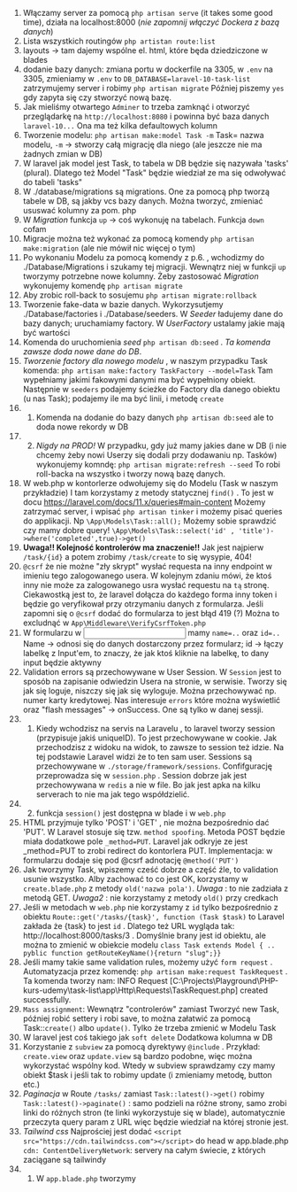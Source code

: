 1. Włączamy server za pomocą `php artisan serve` (it takes some good time), działa na localhost:8000 (*nie zapomnij włączyć Dockera z bazą danych*)
2. Lista wszystkich routingów `php artistan route:list`
3. layouts -> tam dajemy wspólne el. html, które będa dziedziczone w blades
4. dodanie bazy danych: zmiana portu w dockerfile na 3305, w `.env` na 3305, zmieniamy w `.env` to `DB_DATABASE=laravel-10-task-list` zatrzymujemy server i robimy `php artisan migrate` Później piszemy `yes` gdy zapyta się czy stworzyć nową bazę. 
5. Jak mieliśmy otwartego `Adminer` to trzeba zamknąć i otworzyć przeglądarkę na `http://localhost:8080` i powinna być baza danych `laravel-10...` Ona ma też kilka defaultowych kolumn
6. Tworzenie modelu: `php artisan make:model Task -m` Task= nazwa modelu, `-m` -> stworzy całą migrację dla niego (ale jeszcze nie ma żadnych zmian w DB)
7. W laravel jak model jest Task, to tabela w DB będzie się nazywała 'tasks' (plural). Dlatego też Model "Task" będzie wiedział ze ma się odwoływać do tabeli 'tasks"
8. W ./database/migrations są migrations. One za pomocą php tworzą tabele w DB, są jakby vcs bazy danych. Można tworzyć, zmieniać ususwać kolumny za pom. php
9. W *Migration*  funkcja `up` -> coś wykonuję na tabelach. Funkcja `down` cofam
10. Migracje można też wykonać za pomocą komendy `php artisan make:migration` (ale nie mówił nic więcej o tym)
11. Po wykonaniu Modelu za pomocą komendy z p.6. , wchodizmy do ./Database/Migrations i szukamy tej migracji. Wewnątrz niej w funkcji `up` tworzymy potrzebne nowe kolumny. Żeby zastosować *Migration* wykonujemy komendę `php artisan migrate`
12. Aby zrobic roll-back to sosujemu `php artisan migrate:rollback`
13. Tworzenie fake-data w bazie danych. Wykorzysutjemy ./Database/factories i ./Database/seeders. W *Seeder* ładujemy dane do bazy danych; uruchamiamy factory. W *UserFactory* ustalamy jakie mają być wartości
14. Komenda do uruchomienia *seed* `php artisan db:seed` . *Ta komenda zawsze doda nowe dane do DB*. 
15. *Tworzenie factory dla nowego modelu* , w naszym przypadku Task komenda: `php artisan make:factory TaskFactory --model=Task` Tam wypełniamy jakimi fakowymi danymi ma być wypełniony obiekt. Następnie w `seeders` podajemy  ścieżke do Factory dla danego obiektu (u nas Task); podajemy ile ma być linii, i metodę `create`
15. 1. Komenda na dodanie do bazy danych `php artisan db:seed` ale to doda nowe rekordy w DB
15. 2. _Nigdy na PROD!_  W przypadku, gdy już mamy jakies dane w DB (i nie chcemy żeby nowi Userzy się dodali przy dodawaniu np. Tasków) wykonujemy komndę: `php artisan migrate:refresh --seed` To robi roll-backa na wszystko i tworzy nową bazę danych.
16. W web.php w kontorlerze odwołujemy się do Modelu (Task w naszym przykładzie) I tam korzystamy z metody statycznej `find()` . To jest w docu https://laravel.com/docs/11.x/queries#main-content 
Możemy zatrzymać server, i wpisać `php artisan tinker` i możemy pisać queries do applikacji. Np `\App\Models\Task::all();`  Możemy sobie sprawdzić czy mamy dobre query! ` \App\Models\Task::select('id' , 'title')->where('completed',true)->get() `
17. **Uwaga!! Kolejność kontrolerów ma znaczenie!!** Jak jest najpierw `/task/{id}` a potem zrobimy `/task/create` to się wysypie, 404!
18. `@csrf` że nie możne "zły skrypt" wysłać requesta na inny endpoint w imieniu tego zalogowanego usera. W kolejnym zdaniu mówi, że ktoś inny nie może za zalogowanego usra wysłać requestu na `tą` stronę. Ciekawostką jest to, że laravel dołącza do każdego forma inny token i będzie go veryfikował przy otrzymaniu danych z formularza. Jeśli zapomni się o `@csrf` dodać do formularza to jest błąd 419 (?) Można to excludnąć w `App\Middleware\VerifyCsrfToken.php`
19. W formularzu w <input> mamy `name=..` oraz `id=..`  Name -> odnosi się do danych dostarczony przez formularz; id -> łączy labelkę z Input'em, to znaczy, że jak ktoś kliknie na labelkę, to dany input będzie aktywny
20. Validation errors są przechowywane w User Session. W `Session` jest to sposób na zapisanie odwiedzin Usera na stronie, w serwisie. Tworzy się jak się loguje, niszczy się jak się wyloguje. Można przechowywać np. numer karty kredytowej. Nas interesuje `errors` które można wyświetlić oraz "flash messages" -> onSuccess. One są tylko w danej sessji.
20. 1. Kiedy wchodzisz na servis na Laravelu , to laravel tworzy session (przypisuje jakiś uniqueID). To jest przechowywane w cookie. Jak przechodzisz z widoku na widok, to zawsze to session też idzie. Na tej podstawie Laravel widzi że to ten sam user. Sessions są przechowywane w `./storage/framework/sessions`. Confifgurację przeprowadza się w `session.php` . Session dobrze jak jest przechowywana w `redis` a nie w file. Bo jak jest apka na kilku serverach to nie ma jak tego współdzielić.
20. 2. funkcja `session()` jest dostępna w blade i w `web.php`
21. HTML przyjmuje tylko 'POST' i 'GET' , nie można bezpośrednio dać 'PUT'. W Laravel stosuje się tzw. `method spoofing`. Metoda POST będzie miała dodatkowe pole `_method=PUT`. Laravel jak odkryje ze jest _method=PUT to zrobi redirect do kontorlera PUT. Implementacja: w formularzu dodaje się pod @csrf adnotację `@method('PUT')`
22. Jak tworzymy Task, wpiszemy cześć dobrze a część źle, to validation usunie wszystko. Alby zachować to co jest OK, korzystamy w `create.blade.php` z metody `old('nazwa pola')`. *Uwaga* : to nie zadziała z metodą GET. *Uwaga2* : nie korzystamy z metody `old()` przy credkach
23. Jeśli w metodach w `web.php` nie korzystamy z `id` tylko bezpośrednio z obiektu `Route::get('/tasks/{task}', function (Task $task)` to Laravel zakłada że {task} to jest `id` . Dlatego też URL wygląda tak: http://localhost:8000/tasks/3 . Domyślnie brany jest id obiektu, ale można to zmienić w obiekcie modelu `class Task extends Model { .. pyblic function getRouteKeyName(){return "slug";}}`
24. Jeśli mamy takie same validation rules, możemy użyć `form request`  . Automatyzacja przez komendę: `php artisan make:request TaskRequest` . Ta komenda tworzy nam:  INFO  Request [C:\Projects\Playground\PHP-kurs-udemy\task-list\app\Http\Requests\TaskRequest.php] created successfully. 
24. `Mass assignment`:  Wewnątrz "controlerów" zamiast Tworzyć new Task, później robić settery i robi save, to można załatwić za pomocą Task::`create()` albo `update()`. Tylko że trzeba zmienić w Modelu Task
25. W laravel jest coś takiego jak `soft delete` Dodatkowa kolumna w DB
26. Korzystanie z `subview` za pomocą dyrektywy `@include` . Przykład: `create.view` oraz `update.view` są bardzo podobne, więc można wykorzystać wspólny kod. Wtedy w subview sprawdzamy czy mamy obiekt $task i jeśli tak to robimy update (i zmieniamy metodę, button etc.)
27. *Paginacja* w Route `/tasks/` zamiast `Task::latest()->get()` robimy `Task::latest()->paginate()` : samo podzieli na różne strony, samo zrobi linki do różnych stron (te linki wykorzystuje się w blade), automatycznie przeczyta query param z URL więc będzie wiedział na której stronie jest.
28. *Tailwind css* Najprościej jest dodać `<script src="https://cdn.tailwindcss.com"></script>` do head w  app.blade.php `cdn: ContentDeliveryNetwork`: servery na całym świecie, z których zaciągane są tailwindy
28. 1. W `app.blade.php` tworzymy <style>, które zawiera wiele klas tailwinda, które jednocześnie stosujemy w danym elemencie; pamiętamy że te wiele klas musi być poprzedzone `@apply`.  Dodajemy {{-- blade-formatter-disable --}} żeby style nie zostały nadpisane
28. 2. *Uwaga* jak w `@apply` zrobimy błąd w klasie css to nie będzie żadnego stylu, nawet jak pozostałe klasy mają poprawne nazwy. 
29. Bez java-script wszystko jest renderowane na serwerze. Laravel zwraca całą stronę z servera
30. Dodanie 'Alpine.js' -> stosuje się w Laravelu żeby strony były interaktywne. Stosuje się to z toolem "lifewire' ? Jest to po to żeby zastąpić "React'a" ale żeby strony były dynamiczne. Potrzeba też dodać tag <script/> w blade
30. 1. Alpine ma `x-data` -> komponent Alpine; Np. `x-data="{flash: true}"` `flash` -> ininitial val of "flash". To będzie sterować czy flash ma być widoczny czy nie. Jest to zmienna, która jest dostępna wenątrz <div> który zawiera "x-data". 